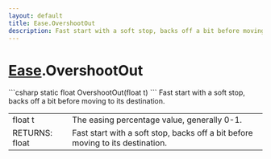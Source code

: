 ```yaml
---
layout: default
title: Ease.OvershootOut
description: Fast start with a soft stop, backs off a bit before moving to its destination.
---
```

# [Ease]({{site.url}}/Pages/StereoKit.Framework/Ease.html).OvershootOut

<div class='signature' markdown='1'>
```csharp
static float OvershootOut(float t)
```
Fast start with a soft stop, backs off a bit before moving
to its destination.
</div>

|  |  |
|--|--|
|float t|The easing percentage value, generally 0-1.|
|RETURNS: float|Fast start with a soft stop, backs off a bit before moving to its destination.|




